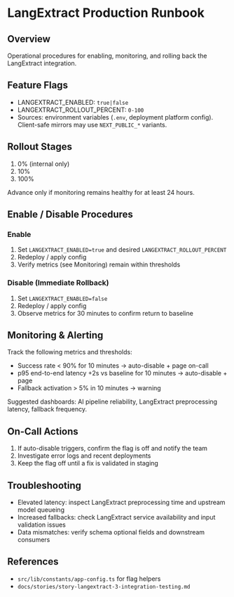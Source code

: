 # LangExtract Production Runbook

## Overview

Operational procedures for enabling, monitoring, and rolling back the LangExtract integration.

## Feature Flags

- LANGEXTRACT_ENABLED: `true|false`
- LANGEXTRACT_ROLLOUT_PERCENT: `0-100`
- Sources: environment variables (`.env`, deployment platform config). Client-safe mirrors may use `NEXT_PUBLIC_*` variants.

## Rollout Stages

1. 0% (internal only)
2. 10%
3. 100%

Advance only if monitoring remains healthy for at least 24 hours.

## Enable / Disable Procedures

### Enable

1. Set `LANGEXTRACT_ENABLED=true` and desired `LANGEXTRACT_ROLLOUT_PERCENT`
2. Redeploy / apply config
3. Verify metrics (see Monitoring) remain within thresholds

### Disable (Immediate Rollback)

1. Set `LANGEXTRACT_ENABLED=false`
2. Redeploy / apply config
3. Observe metrics for 30 minutes to confirm return to baseline

## Monitoring & Alerting

Track the following metrics and thresholds:

- Success rate < 90% for 10 minutes → auto-disable + page on-call
- p95 end-to-end latency +2s vs baseline for 10 minutes → auto-disable + page
- Fallback activation > 5% in 10 minutes → warning

Suggested dashboards: AI pipeline reliability, LangExtract preprocessing latency, fallback frequency.

## On-Call Actions

1. If auto-disable triggers, confirm the flag is off and notify the team
2. Investigate error logs and recent deployments
3. Keep the flag off until a fix is validated in staging

## Troubleshooting

- Elevated latency: inspect LangExtract preprocessing time and upstream model queueing
- Increased fallbacks: check LangExtract service availability and input validation issues
- Data mismatches: verify schema optional fields and downstream consumers

## References

- `src/lib/constants/app-config.ts` for flag helpers
- `docs/stories/story-langextract-3-integration-testing.md`
